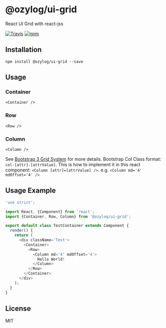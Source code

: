 # @ozylog/ui-grid
React UI Grid with react-jss

[![Travis](https://img.shields.io/travis/ozylog/ui-grid.svg)](https://travis-ci.org/ozylog/ui-grid) [![npm](https://img.shields.io/npm/dt/@ozylog/ui-grid.svg)](https://www.npmjs.com/package/@ozylog/ui-grid)

## Installation
```
npm install @ozylog/ui-grid --save
```

## Usage

### Container
```
<Container />
```

### Row
```
<Row />
```

### Column
```
<Column />
```

See [Bootstrap 3 Grid System](http://getbootstrap.com/css/#grid) for more details. Bootstrap Col Class format: `col-[attr]-[attrValue]`. This is how to implement it in this react component: `<Column [attr]=[attrValue] />`. e.g. `<Column md='4' mdOffset='4' />`

## Usage Example
```javascript
'use strict';

import React, {Component} from 'react';
import {Container, Row, Column} from '@ozylog/ui-grid';

export default class TestContainer extends Component {
  render() {
    return (
      <div className='Test'>
        <Container>
          <Row>
            <Column md='4' mdOffset='4'>
              Hello World!
            </Column>
          </Row>
        </Container>
      </div>
    );
  }
}
```

## License
MIT

